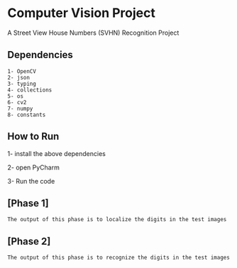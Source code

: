 # Computer Vision Project

A Street View House Numbers (SVHN) Recognition Project

## Dependencies
```
1- OpenCV
2- json
3- typing
4- collections
5- os
6- cv2
7- numpy
8- constants
```

## How to Run

1- install the above dependencies

2- open PyCharm

3- Run the code

## [Phase 1]
```
The output of this phase is to localize the digits in the test images
```

## [Phase 2]
```
The output of this phase is to recognize the digits in the test images
```
